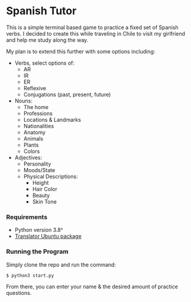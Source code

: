 # Spanish Tutor

This is a simple terminal based game to practice a fixed set of Spanish verbs. I decided to create this while traveling in Chile to visit my girlfriend and help me study along the way. 

My plan is to extend this further with some options including:

- Verbs, select options of:
    - AR
    - IR
    - ER
    - Reflexive
    - Conjugations (past, present, future)
- Nouns:
    - The home
    - Professions
    - Locations & Landmarks
    - Nationalities
    - Anatomy
    - Animals
    - Plants
    - Colors 
- Adjectives:
    - Personality
    - Moods/State
    - Physical Descriptions:
        - Height
        - Hair Color
        - Beauty
        - Skin Tone 

### Requirements

- Python version 3.8^
- [Translator Ubuntu package](https://github.com/soimort/translate-shell)

### Running the Program

Simply clone the repo and run the command:

```bash
$ python3 start.py
```

From there, you can enter your name & the desired amount of practice questions.
